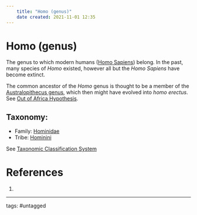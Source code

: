 ```yaml
---
	title: "Homo (genus)"
	date created: 2021-11-01 12:35
---
```

# Homo (genus)

The genus to which modern humans ([Homo Sapiens](Homo%20Sapiens.md)) belong.
In the past, many species of _Homo_ existed, however all but the _Homo Sapiens_ have become extinct. 

The common ancestor of the _Homo_ genus is thought to be a member of the [Australopithecus genus](Australopithecus%20Genus.md), which then might have evolved into _homo erectus_. See [Out of Africa Hypothesis](Out%20of%20Africa%20Hypothesis.md).

## Taxonomy:

-	Family: [Hominidae](Hominidae.md)
-	Tribe: [Hominini](Hominini.md)

See [Taxonomic Classification System](Taxonomic%20Classification%20System.md)

# References
1. 

---
tags: #untagged